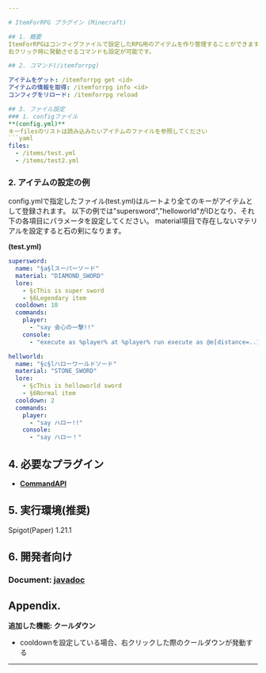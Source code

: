 ```yaml
---

# ItemForRPG プラグイン (Minecraft)

## 1. 概要
ItemForRPGはコンフィグファイルで設定したRPG用のアイテムを作り管理することができます。
右クリック時に発動させるコマンドも設定が可能です。

## 2. コマンド(/itemforrpg)

アイテムをゲット: /itemforrpg get <id>  
アイテムの情報を取得: /itemforrpg info <id>  
コンフィグをリロード: /itemforrpg reload

## 3. ファイル設定
### 1. configファイル
**(config.yml)**
キーfilesのリストは読み込みたいアイテムのファイルを参照してください
```yaml
files:
  - /items/test.yml
  - /items/test2.yml
```

### 2. アイテムの設定の例
config.ymlで指定したファイル(test.yml)はルートより全てのキーがアイテムとして登録されます。
以下の例では"supersword","helloworld"がIDとなり、それ下の各項目にパラメータを設定してください。
material項目で存在しないマテリアルを設定すると石の剣になります。

**(test.yml)**
```yaml
supersword:
  name: "§a§lスーパーソード"
  material: "DIAMOND_SWORD"
  lore:
    - §cThis is super sword
    - §6Legendary item
  cooldown: 10
  commands:
    player:
      - "say 会心の一撃!!"
    console:
      - "execute as %player% at %player% run execute as @e[distance=..10, type=!player] at @s run tp @s ~ ~10 ~"

hellworld:
  name: "§c§lハローワールドソード"
  material: "STONE_SWORD"
  lore:
    - §cThis is helloworld sword
    - §6Normal item
  cooldown: 2
  commands:
    player:
      - "say ハロー!!"
    console:
      - "say ハロー！"
```


## 4. 必要なプラグイン
- **[CommandAPI](https://github.com/CommandAPI/CommandAPI)**

## 5. 実行環境(推奨)
Spigot(Paper) 1.21.1

## 6. 開発者向け
### Document: [javadoc](https://zypra.github.io/ItemForRPG/)

## Appendix.
**追加した機能: クールダウン**
- cooldownを設定している場合、右クリックした際のクールダウンが発動する


---
```

